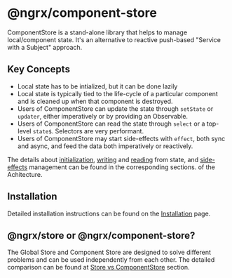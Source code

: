 # @ngrx/component-store

ComponentStore is a stand-alone library that helps to manage local/component state. It's an alternative to reactive push-based "Service with a Subject" approach.

## Key Concepts

- Local state has to be intialized, but it can be done lazily
- Local state is typically tied to the life-cycle of a particular component and is cleaned up when that component is destroyed.
- Users of ComponentStore can update the state through `setState` or `updater`, either imperatively or by providing an Observable.
- Users of ComponentStore can read the state through `select` or a top-level `state$`. Selectors are very performant.
- Users of ComponentStore may start side-effects with `effect`, both sync and async, and feed the data both imperatively or reactively.

The details about [initialization](guide/component-store/initialization), [writing](guide/component-store/write) and [reading]((guide/component-store/read)) from state, 
and [side-effects](guide/component-store/effect) management can be found in the corresponding sections.
of the Achitecture.

## Installation

Detailed installation instructions can be found on the [Installation](guide/component-store/install) page.

## @ngrx/store or @ngrx/component-store?

The Global Store and Component Store are designed to solve different problems and can be used independently from each other. The detailed comparison can
be found at [Store vs ComponentStore](guide/component-store/comparison) section.
